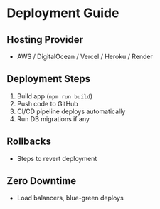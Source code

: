 # Deployment Guide

## Hosting Provider
- AWS / DigitalOcean / Vercel / Heroku / Render

## Deployment Steps
1. Build app (`npm run build`)
2. Push code to GitHub
3. CI/CD pipeline deploys automatically
4. Run DB migrations if any

## Rollbacks
- Steps to revert deployment

## Zero Downtime
- Load balancers, blue-green deploys
